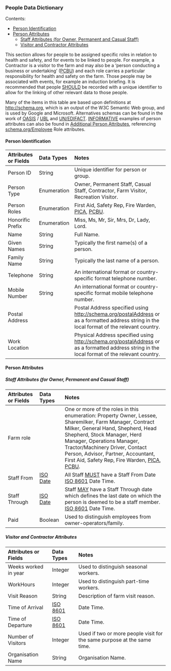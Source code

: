 ### People Data Dictionary

Contents:
* [Person Identification](#Person-Identification)
* [Person Attributes](#Person-Attributes)
  * [Staff Attributes (for Owner, Permanent and Casual Staff)](#Staff-Attributes-(for-Owner,-Permanent-and-Casual-Staff))
  * [Visitor and Contractor Attributes](#Visitor-and-Contractor-Attributes)

This section allows for people to be assigned specific roles in relation to health and safety, and for events to be linked to people. For example, a Contractor is a visitor to the farm and may also be a ‘person conducting a business or undertaking’ ([PCBU](HSDS_Definitions-and-Abbreviations_Interpretation.md#Definitions-and-Abbreviations)) and each role carries a particular responsibility for health and safety on the farm. Those people may be associated with events, for example an induction briefing. It is recommended that people [SHOULD](HSDS_Definitions-and-Abbreviations_Interpretation.md#Interpretation) be recorded with a unique identifier to allow for the linking of other relevant data to those people.

Many of the items in this table are based upon definitions at http://schema.org, which is an output of the W3C Semantic Web group, and is used by Google and Microsoft. Alternatives schemas can be found in the work of [OASIS](www.oasis-open.org) / [UBL](http://ubl.xml.org) and [UN/EDIFACT](www.unece.org/cefact/edifact). [INFORMATIVE](HSDS_Definitions-and-Abbreviations_Interpretation.md#Interpretation) examples of person attributes can also be found in [Additional Person Attributes](HSDS_Additional-Person-Attributes.md), referencing [schema.org/Employee](https://schema.org/EmployeeRole) Role attributes.

#### Person Identification

Attributes or Fields | Data Types | Notes
:--------------------------- | :--------- | :----
Person ID | String | Unique identifier for person or group.
Person Type | Enumeration | Owner, Permanent Staff, Casual Staff, Contractor, Farm Visitor, Recreation Visitor.
Person Roles | Enumeration | First Aid, Safety Rep, Fire Warden, [PICA](HSDS_Definitions-and-Abbreviations_Interpretation.md#Definitions-and-Abbreviations), [PCBU](HSDS_Definitions-and-Abbreviations_Interpretation.md#Definitions-and-Abbreviations).
Honorific Prefix | Enumeration | Miss, Ms, Mr, Sir, Mrs, Dr, Lady, Lord.
Name | String | Full Name.
Given Names | String | Typically the first name(s) of a person.
Family Name | String | Typically the last name of a person.
Telephone | String | An international format or country-specific format telephone number.
Mobile Number | String | An international format or country-specific format mobile telephone number.
Postal Address | | Postal Address specified using http://schema.org/postalAddress or as a formatted address string in the local format of the relevant country.
Work Location | | Physical Address specified using http://schema.org/postalAddress or as a formatted address string in the local format of the relevant country.

#### Person Attributes

##### Staff Attributes (for Owner, Permanent and Casual Staff)	

Attributes or Fields | Data Types | Notes
:--------------------------- | :--------- | :----
Farm role | | One or more of the roles in this enumeration: Property Owner, Lessee, Sharemilker, Farm Manager, Contract Milker, General Hand, Shepherd, Head Shepherd, Stock Manager, Herd Manager, Operations Manager, Tractor/Machinery Driver, Contact Person, Advisor, Partner, Accountant, First Aid, Safety Rep, Fire Warden, [PICA](HSDS_Definitions-and-Abbreviations_Interpretation.md#Definitions-and-Abbreviations), [PCBU](HSDS_Definitions-and-Abbreviations_Interpretation.md#Definitions-and-Abbreviations).
Staff From | [ISO Date](HSDS_Definitions-and-Abbreviations_Interpretation.md#Definitions-and-Abbreviations) | All Staff [MUST](HSDS_Definitions-and-Abbreviations_Interpretation.md#Interpretation) have a Staff From Date  [ISO 8601](HSDS_Definitions-and-Abbreviations_Interpretation.md#Definitions-and-Abbreviations) Date Time.
Staff Through | [ISO Date](HSDS_Definitions-and-Abbreviations_Interpretation.md#Definitions-and-Abbreviations) | Staff [MAY](HSDS_Definitions-and-Abbreviations_Interpretation.md#Interpretation) have a Staff Through date which defines the last date on which the person is deemed to be a staff member. [ISO 8601](HSDS_Definitions-and-Abbreviations_Interpretation.md#Definitions-and-Abbreviations) Date Time.
Paid | Boolean | Used to distinguish employees from owner-operators/family.
	

##### Visitor and Contractor Attributes

Attributes or Fields | Data Types | Notes
:--------------------------- | :--------- | :----
Weeks worked in year | Integer | Used to distinguish seasonal workers.
WorkHours | Integer | Used to distinguish part-time workers.
Visit Reason | String | Description of farm visit reason.
Time of Arrival	| [ISO 8601](HSDS_Definitions-and-Abbreviations_Interpretation.md#Definitions-and-Abbreviations) | Date Time.
Time of Departure | [ISO 8601](HSDS_Definitions-and-Abbreviations_Interpretation.md#Definitions-and-Abbreviations) | Date Time.
Number of Visitors | Integer | Used if two or more people visit for the same purpose at the same time.
Organisation Name | String | Organisation Name.
